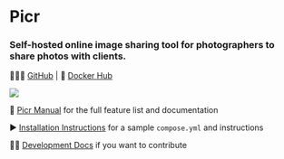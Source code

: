# Picr

### Self-hosted online image sharing tool for photographers to share photos with clients.

 👩🏻‍💻 [GitHub](https://github.com/isaacinsoll/picr) | 🐳 [Docker Hub](https://hub.docker.com/repository/docker/isaacinsoll/picr/general)

![](docs/images/picr-header.png)


📝 [Picr Manual](https://isaacinsoll.github.io/PICR/) for the full feature list and documentation

▶️ [Installation Instructions](https://isaacinsoll.github.io/PICR/install.html) for a sample `compose.yml` and instructions

🧑‍💻 [Development Docs](docs/development/index.md) if you want to contribute
